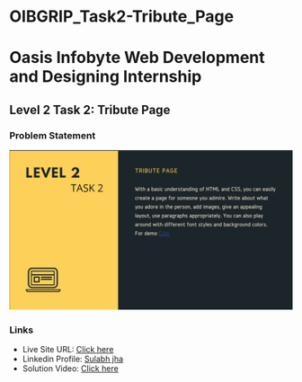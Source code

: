 # OIBGRIP_Task2-Tribute_Page

# Oasis Infobyte Web Development and Designing Internship 

## Level 2 Task 2: Tribute Page

### Problem Statement 
![](./screenshot.jpg)

### Links
- Live Site URL: [Click here](https://sulabh007.github.io/OIBGRIP_Task2-Tribute_Page/)
- Linkedin Profile: [Sulabh jha](https://www.linkedin.com/in/sulabh-jha-6709621a0/)
- Solution Video: [Click here](https://www.linkedin.com/posts/sulabh-jha-6709621a0_task2-level2-oasisinfobyte-activity-6918941343973081088-UhJI?utm_source=linkedin_share&utm_medium=member_desktop_web)
